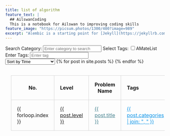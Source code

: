```yaml
---
title: list of algorithm
feature_text: |
  ## AilswanCoding
  This is a notebook for Ailswan to improving coding skills
feature_image: "https://picsum.photos/1300/400?image=989"
excerpt: "Alembic is a starting point for [Jekyll](https://jekyllrb.com/) projects. Rather than starting from scratch, this boilerplate is designed to get the ball rolling immediately. Install it, configure it, tweak it, push it."
---
```

<div class="tag-filter">
    <label for="searchCategory">Search Category:</label>
    <input type="text" id="searchCategory" placeholder="Enter category to search">
    <label>Select Tags:</label>
    <input type="checkbox" name="tags" value="AMateList">AMateList
    <br>
    <label>Enter Tags:</label>
    <input type="text" id="manualTagInput" placeholder="Enter tag">
</div>

<select id="sortDropdown">
    <option value="time">Sort by Time</option>
    <option value="level">Sort by Level</option>
    <option value="problemName">Sort by Problem Name</option>
    
</select>

<table style="border-collapse: collapse; width: 100%; padding: 18px;">
  <thead>
    <tr>
      <th style="text-align:center; border: 1px solid lightgrey; padding: 18px;">No.</th>
      <th style="text-align:left; border: 1px solid lightgrey; padding: 18px;">Level</th>
      <th style="text-align:center; border: 1px solid lightgrey; padding: 18px;">Problem Name</th>
      <th style="text-align:left; border: 1px solid lightgrey; padding: 18px;">Tags</th>
      <th style="text-align:left; border: 1px solid lightgrey; padding: 18px;">Category</th>
      <th style="text-align:left; border: 1px solid lightgrey; padding: 18px;">Status</th>
    </tr>
  </thead>
  <tbody>
    {% for post in site.posts %}
    <tr data-time="{{ post.feature_text | slice: -12, 10 | date: '%Y-%m-%d' }}" data-tags="{{ post.categories | join: ',' }}">
        <td style="border: 1px solid lightgrey; padding: 18px;">{{ forloop.index }}</td>
        <td style="border: 1px solid lightgrey; padding: 18px;">
          <a href="{{ post.url }}" 
             style="{% if post.level == 'hard' %}color: #f44336;{% elsif post.level == 'medium' %}color: #f68140;{% endif %}">
             {{ post.level }}
          </a>
        </td>
        <td style="border: 1px solid lightgrey; padding: 18px;"><a href="{{ post.url }}"  style="color: #45818e" >{{ post.title }}</a></td>
        <td style="border: 1px solid lightgrey; padding: 18px;"><a href="{{ post.url }}" style="color: #0d94e7;">{{ post.categories | join: ", " }}</a></td>
        <td style="border: 1px solid lightgrey; padding: 18px;">{{ post.category }}</td>
        <td style="border: 1px solid lightgrey; padding: 18px;">{{ post.status }}</td>
    </tr>
    {% endfor %}
  </tbody>
</table>

<!-- JavaScript for sorting and filtering -->
<script>
document.getElementById('sortDropdown').addEventListener('change', function() {
    var sortingMethod = this.value;
    var tbody = document.querySelector('table tbody');
    var rows = Array.prototype.slice.call(tbody.querySelectorAll('tr'));  // Select all rows in the tbody
    
    rows.sort(function(a, b) {
        switch(sortingMethod) {
            case 'time':
                var dateA = new Date(a.getAttribute('data-time'));
                var dateB = new Date(b.getAttribute('data-time'));
                return dateB - dateA;  // We are sorting in descending order for newer posts to appear first.
            case 'level':
                return a.querySelector('td:nth-child(2)').textContent.localeCompare(b.querySelector('td:nth-child(2)').textContent);
            case 'problemName':
                return a.querySelector('td:nth-child(3)').textContent.localeCompare(b.querySelector('td:nth-child(3)').textContent);
        }
    });

    rows.forEach(function(row) {
        tbody.appendChild(row);
    });
});

document.querySelectorAll('.tag-filter input[type="checkbox"]').forEach(function(checkbox) {
    checkbox.addEventListener('change', function() {
        filterTable();
    });
});

document.getElementById('manualTagInput').addEventListener('input', function() {
    filterTable();
});

function normalizeString(str) {
    return str.toLowerCase().replace(/\s+/g, '');
}

function filterTable() {
    var checkboxes = document.querySelectorAll('.tag-filter input[type="checkbox"]');
    var selectedTags = Array.from(checkboxes).filter(function(checkbox) {
        return checkbox.checked;
    }).map(function(checkbox) {
        return normalizeString(checkbox.value);
    });

    var manualTag = normalizeString(document.getElementById('manualTagInput').value.trim());
    if (manualTag) {
        selectedTags.push(manualTag);
    }

    // console.log('Selected Tags:', selectedTags);  // Debugging: check selected tags

    var rows = document.querySelectorAll('table tbody tr');
    rows.forEach(function(row) {
        var tags = row.getAttribute('data-tags');
        if (tags) {
            tags = tags.split(',').map(normalizeString);
            //console.log('Row Tags:', tags);  // Debugging: check tags of each row
            var showRow = selectedTags.every(function(tag) {
                return tags.some(function(rowTag) {
                    return rowTag.includes(tag);
                });
            });
            //console.log('Show Row:', showRow);  // Debugging: check if the row should be shown
            row.style.display = showRow ? '' : 'none';
        } else {
            row.style.display = 'none';
        }
    });

    document.getElementById('searchCategory').addEventListener('input', function() {
        var query = normalizeString(this.value);
        filterTable(query);
    });

    function filterTable(query) {
        var checkboxes = document.querySelectorAll('.tag-filter input[type="checkbox"]');
        var selectedTags = Array.from(checkboxes).filter(function(checkbox) {
            return checkbox.checked;
        }).map(function(checkbox) {
            return normalizeString(checkbox.value);
        });

        var manualTag = normalizeString(document.getElementById('manualTagInput').value.trim());
        if (manualTag) {
            selectedTags.push(manualTag);
        }

        var rows = document.querySelectorAll('table tbody tr');
        rows.forEach(function(row) {
            var tags = row.getAttribute('data-tags');
            var category = normalizeString(row.querySelector('td:nth-child(5)').textContent);

            if (tags) {
                tags = tags.split(',').map(normalizeString);
                var showRow = selectedTags.every(function(tag) {
                    return tags.some(function(rowTag) {
                        return rowTag.includes(tag);
                    });
                });

                // If there's a query, match it against the category
                if (query && !category.includes(query)) {
                    showRow = false;
                }

                row.style.display = showRow ? '' : 'none';
            } else {
                row.style.display = 'none';
            }
        });
    }

    function normalizeString(str) {
        return str.toLowerCase().replace(/\s+/g, '');
    }
    }
</script>
